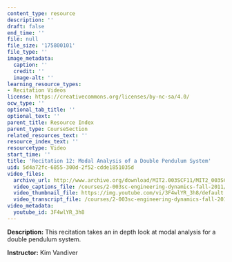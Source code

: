 ```yaml
---
content_type: resource
description: ''
draft: false
end_time: ''
file: null
file_size: '175800101'
file_type: ''
image_metadata:
  caption: ''
  credit: ''
  image-alt: ''
learning_resource_types:
- Recitation Videos
license: https://creativecommons.org/licenses/by-nc-sa/4.0/
ocw_type: ''
optional_tab_title: ''
optional_text: ''
parent_title: Resource Index
parent_type: CourseSection
related_resources_text: ''
resource_index_text: ''
resourcetype: Video
start_time: ''
title: 'Recitation 12: Modal Analysis of a Double Pendulum System'
uid: 5d4a72fc-6855-300d-2f52-cdde1851035d
video_files:
  archive_url: http://www.archive.org/download/MIT2.003SCF11/MIT2_003SCF11_rec12_300k.mp4
  video_captions_file: /courses/2-003sc-engineering-dynamics-fall-2011/da2b8737d5e25017a605cd03fe250fdf_3F4wlYR_3h8.vtt
  video_thumbnail_file: https://img.youtube.com/vi/3F4wlYR_3h8/default.jpg
  video_transcript_file: /courses/2-003sc-engineering-dynamics-fall-2011/fcdf65ca4ec0ea8529e82dc1ba12c70e_3F4wlYR_3h8.pdf
video_metadata:
  youtube_id: 3F4wlYR_3h8
---
```

**Description:** This recitation takes an in depth look at modal analysis for a double pendulum system.

**Instructor:** Kim Vandiver